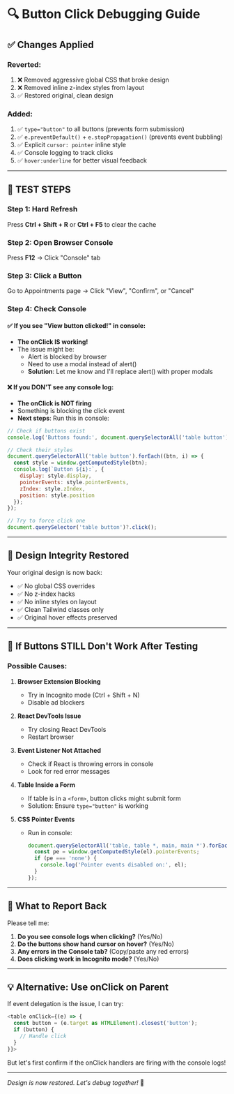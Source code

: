# 🔍 Button Click Debugging Guide

## ✅ Changes Applied

### **Reverted:**
1. ❌ Removed aggressive global CSS that broke design
2. ❌ Removed inline z-index styles from layout
3. ✅ Restored original, clean design

### **Added:**
1. ✅ `type="button"` to all buttons (prevents form submission)
2. ✅ `e.preventDefault()` + `e.stopPropagation()` (prevents event bubbling)
3. ✅ Explicit `cursor: pointer` inline style
4. ✅ Console logging to track clicks
5. ✅ `hover:underline` for better visual feedback

---

## 🧪 **TEST STEPS**

### **Step 1: Hard Refresh**
Press **Ctrl + Shift + R** or **Ctrl + F5** to clear the cache

### **Step 2: Open Browser Console**
Press **F12** → Click "Console" tab

### **Step 3: Click a Button**
Go to Appointments page → Click "View", "Confirm", or "Cancel"

### **Step 4: Check Console**

#### **✅ If you see "View button clicked!" in console:**
- **The onClick IS working!**
- The issue might be:
  - Alert is blocked by browser
  - Need to use a modal instead of alert()
  - **Solution**: Let me know and I'll replace alert() with proper modals

#### **❌ If you DON'T see any console log:**
- **The onClick is NOT firing**
- Something is blocking the click event
- **Next steps**: Run this in console:

```javascript
// Check if buttons exist
console.log('Buttons found:', document.querySelectorAll('table button').length);

// Check their styles
document.querySelectorAll('table button').forEach((btn, i) => {
  const style = window.getComputedStyle(btn);
  console.log(`Button ${i}:`, {
    display: style.display,
    pointerEvents: style.pointerEvents,
    zIndex: style.zIndex,
    position: style.position
  });
});

// Try to force click one
document.querySelector('table button')?.click();
```

---

## 🎨 **Design Integrity Restored**

Your original design is now back:
- ✅ No global CSS overrides
- ✅ No z-index hacks
- ✅ No inline styles on layout
- ✅ Clean Tailwind classes only
- ✅ Original hover effects preserved

---

## 🚨 **If Buttons STILL Don't Work After Testing**

### **Possible Causes:**

1. **Browser Extension Blocking**
   - Try in Incognito mode (Ctrl + Shift + N)
   - Disable ad blockers

2. **React DevTools Issue**
   - Try closing React DevTools
   - Restart browser

3. **Event Listener Not Attached**
   - Check if React is throwing errors in console
   - Look for red error messages

4. **Table Inside a Form**
   - If table is in a `<form>`, button clicks might submit form
   - Solution: Ensure `type="button"` is working

5. **CSS Pointer Events**
   - Run in console:
     ```javascript
     document.querySelectorAll('table, table *, main, main *').forEach(el => {
       const pe = window.getComputedStyle(el).pointerEvents;
       if (pe === 'none') {
         console.log('Pointer events disabled on:', el);
       }
     });
     ```

---

## 🎯 **What to Report Back**

Please tell me:

1. **Do you see console logs when clicking?** (Yes/No)
2. **Do the buttons show hand cursor on hover?** (Yes/No)
3. **Any errors in the Console tab?** (Copy/paste any red errors)
4. **Does clicking work in Incognito mode?** (Yes/No)

---

## 💡 **Alternative: Use onClick on Parent**

If event delegation is the issue, I can try:

```typescript
<table onClick={(e) => {
  const button = (e.target as HTMLElement).closest('button');
  if (button) {
    // Handle click
  }
}}>
```

But let's first confirm if the onClick handlers are firing with the console logs!

---

*Design is now restored. Let's debug together!* 🚀

